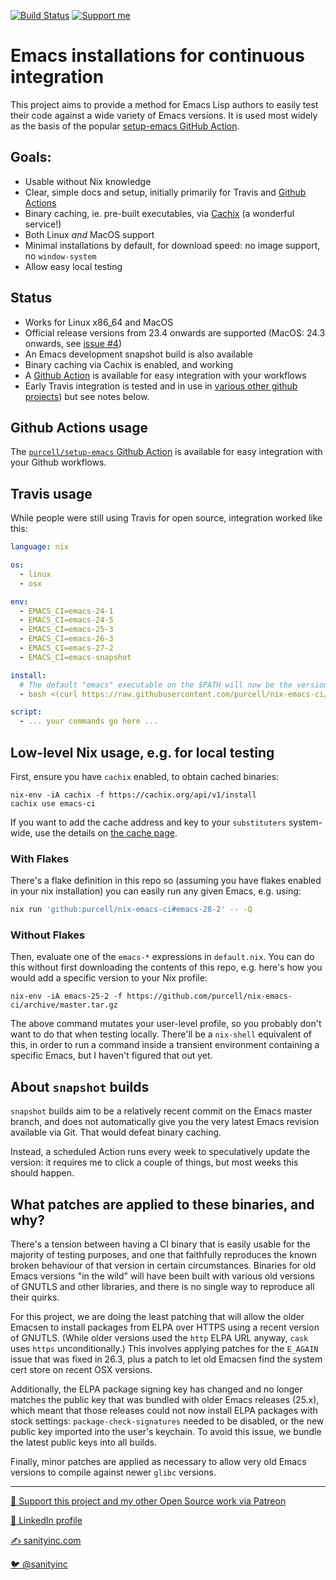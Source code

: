 [![Build Status](https://github.com/purcell/nix-emacs-ci/workflows/CI/badge.svg)](https://github.com/purcell/nix-emacs-ci/actions)
<a href="https://www.patreon.com/sanityinc"><img alt="Support me" src="https://img.shields.io/badge/Support%20Me-%F0%9F%92%97-ff69b4.svg"></a>

# Emacs installations for continuous integration

This project aims to provide a method for Emacs Lisp authors
to easily test their code against a wide variety of Emacs
versions. It is used most widely as the basis of the popular
[setup-emacs GitHub Action](https://github.com/purcell/setup-emacs).

## Goals:

- Usable without Nix knowledge
- Clear, simple docs and setup, initially primarily for Travis and [Github Actions](https://github.com/purcell/setup-emacs)
- Binary caching, ie. pre-built executables, via
  [Cachix](https://cachix.org/) (a wonderful service!)
- Both Linux *and* MacOS support
- Minimal installations by default, for download speed: no image support, no
  `window-system`
- Allow easy local testing

## Status

- Works for Linux x86_64 and MacOS
- Official release versions from 23.4 onwards are supported (MacOS:
  24.3 onwards, see [issue
  #4](https://github.com/purcell/nix-emacs-ci/issues/4))
- An Emacs development snapshot build is also available
- Binary caching via Cachix is enabled, and working
- A [Github Action](https://github.com/purcell/setup-emacs) is available for easy integration with your workflows
- Early Travis integration is tested and in use
  in [various other github projects](https://github.com/search?l=&q=nix-emacs-ci+++filename%3A.travis.yml&type=Code))
  but see notes below.

## Github Actions usage

The [`purcell/setup-emacs` Github
Action](https://github.com/purcell/setup-emacs) is available for easy
integration with your Github workflows.

## Travis usage

While people were still using Travis for open source, integration worked like this:

```yaml
language: nix

os:
  - linux
  - osx

env:
  - EMACS_CI=emacs-24-1
  - EMACS_CI=emacs-24-5
  - EMACS_CI=emacs-25-3
  - EMACS_CI=emacs-26-3
  - EMACS_CI=emacs-27-2
  - EMACS_CI=emacs-snapshot

install:
  # The default "emacs" executable on the $PATH will now be the version named by $EMACS_CI
  - bash <(curl https://raw.githubusercontent.com/purcell/nix-emacs-ci/master/travis-install)

script:
  - ... your commands go here ...
```

## Low-level Nix usage, e.g. for local testing

First, ensure you have `cachix` enabled, to obtain cached binaries:

```
nix-env -iA cachix -f https://cachix.org/api/v1/install
cachix use emacs-ci
```

If you want to add the cache address and key to your `substituters`
system-wide, use the details on [the cache
page](https://app.cachix.org/cache/emacs-ci).

### With Flakes

There's a flake definition in this repo so (assuming you have flakes
enabled in your nix installation) you can easily run any given Emacs, e.g. using:

```bash
nix run 'github:purcell/nix-emacs-ci#emacs-28-2' -- -Q
```

### Without Flakes

Then, evaluate one of the `emacs-*` expressions in `default.nix`. You
can do this without first downloading the contents of this repo,
e.g. here's how you would add a specific version to your Nix profile:

```
nix-env -iA emacs-25-2 -f https://github.com/purcell/nix-emacs-ci/archive/master.tar.gz
```

The above command mutates your user-level profile, so you probably
don't want to do that when testing locally. There'll be a `nix-shell`
equivalent of this, in order to run a command inside a transient
environment containing a specific Emacs, but I haven't figured that
out yet.


## About `snapshot` builds

`snapshot` builds aim to be a relatively recent commit on the Emacs
master branch, and does not automatically give you the very latest Emacs
revision available via Git. That would defeat binary caching.

Instead, a scheduled Action runs every week to speculatively update
the version: it requires me to click a couple of things, but most
weeks this should happen.

## What patches are applied to these binaries, and why?

There's a tension between having a CI binary that is easily usable for
the majority of testing purposes, and one that faithfully reproduces
the known broken behaviour of that version in certain
circumstances. Binaries for old Emacs versions "in the wild" will have
been built with various old versions of GNUTLS and other libraries,
and there is no single way to reproduce all their quirks.

For this project, we are doing the least patching that will allow the
older Emacsen to install packages from ELPA over HTTPS using a recent
version of GNUTLS. (While older versions used the `http` ELPA URL
anyway, `cask` uses `https` unconditionally.) This involves applying
patches for the `E_AGAIN` issue that was fixed in 26.3, plus a patch
to let old Emacsen find the system cert store on recent OSX versions.

Additionally, the ELPA package signing key has changed and no longer
matches the public key that was bundled with older Emacs releases
(25.x), which meant that those releases could not now install ELPA
packages with stock settings: `package-check-signatures` needed to be
disabled, or the new public key imported into the user's keychain. To
avoid this issue, we bundle the latest public keys into all builds.

Finally, minor patches are applied as necessary to allow very old
Emacs versions to compile against newer `glibc` versions.

<hr>


[💝 Support this project and my other Open Source work via Patreon](https://www.patreon.com/sanityinc)

[💼 LinkedIn profile](https://uk.linkedin.com/in/stevepurcell)

[✍ sanityinc.com](http://www.sanityinc.com/)

[🐦 @sanityinc](https://twitter.com/sanityinc)
